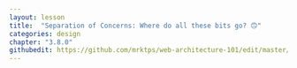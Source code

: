 ```yaml
---
layout: lesson
title:  "Separation of Concerns: Where do all these bits go? 🙃"
categories: design
chapter: "3.8.0"
githubedit: https://github.com/mrktps/web-architecture-101/edit/master/_unit_3/separation-of-concerns.markdown
---
```


